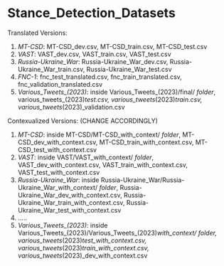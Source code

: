 # Stance_Detection_Datasets
Translated Versions:
1. *MT-CSD*: MT-CSD_dev.csv, MT-CSD_train.csv, MT-CSD_test.csv
1. *VAST*: VAST_dev.csv, VAST_train.csv, VAST_test.csv
2. *Russia-Ukraine_War*: Russia-Ukraine_War_dev.csv, Russia-Ukraine_War_train.csv, Russia-Ukraine_War_test.csv
3. *FNC-1*: fnc_test_translated.csv, fnc_train_translated.csv, fnc_validation_translated.csv
4. *Various_Tweets_(2023)*: inside Various_Tweets_(2023)/final/ *folder*, various_tweets_(2023)_test.csv, various_tweets_(2023)_train.csv, various_tweets_(2023)_validation.csv

Contexualized Versions: (CHANGE ACCORDINGLY)
1. *MT-CSD*: inside MT-CSD/MT-CSD_with_context/ *folder*, MT-CSD_dev_with_context.csv, MT-CSD_train_with_context.csv, MT-CSD_test_with_context.csv
1. *VAST*: inside VAST/VAST_with_context/ *folder*, VAST_dev_with_context.csv, VAST_train_with_context.csv, VAST_test_with_context.csv
2. *Russia-Ukraine_War*: inside Russia-Ukraine_War/Russia-Ukraine_War_with_context/ *folder*, Russia-Ukraine_War_dev_with_context.csv, Russia-Ukraine_War_train_with_context.csv, Russia-Ukraine_War_test_with_context.csv
3. .....
4. *Various_Tweets_(2023)*: inside Various_Tweets_(2023)/Various_Tweets_(2023)_with_context/ *folder*, various_tweets_(2023)_test_with_context.csv, various_tweets_(2023)_train_with_context.csv, various_tweets_(2023)_dev_with_context.csv
